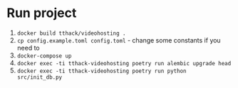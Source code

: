 # Run project

1. ```docker build tthack/videohosting .```
2. ```cp config.example.toml config.toml``` - change some constants if you need to
3. ```docker-compose up```
4. ```docker exec -ti tthack-videohosting poetry run alembic upgrade head```
5. ```docker exec -ti tthack-videohosting poetry run python src/init_db.py```